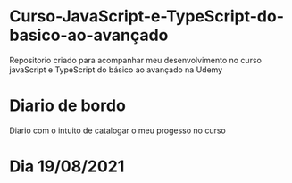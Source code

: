 # Curso-JavaScript-e-TypeScript-do-basico-ao-avançado

Repositorio criado para acompanhar meu desenvolvimento no curso javaScript e TypeScript do básico ao avançado na Udemy

# Diario de bordo

Diario com o intuito de catalogar o meu progesso no curso

# Dia 19/08/2021


